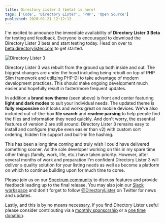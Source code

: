 ```yaml
---
title: Directory Lister 3 (beta) is here!
tags: ['Code', 'Directory Lister', 'PHP', 'Open Source']
published: 2020-01-21 12:12:12
---
```


<!-- excerpt -->
I'm excited to announce the immediate availability of **Directory Lister 3 Beta**
for testing and feedback. Everyone is encouraged to download the Directory
Lister 3 beta and start testing today. Head on over to
[beta.directorylister.com](https://beta.directorylister.com) to get started.

![Directory Lister 3](/images/blog/directory-lister.png)
<!-- endexcerpt -->

Directory Lister 3 was rebuilt from the ground up both inside and out. The
biggest changes are under the hood including being rebuilt on top of PHP Slim
framework and utilizing PHP-DI to take advantage of modern development
practices. This should make ongoing development much easier and hopefully result
in faster/more frequent updates.

In addition a **brand new theme** (seen above) is front and center featuring
**light and dark modes** to suit your individual needs. The updated theme is
**fully responsive** so it looks and works great on mobile devices. We've also
included out-of-the-box **file search** and **readme parsing** to help people
find the files and information they need quickly. And don't worry, the essential
features of version 2 are still around. Directory Lister 3 remains easy to
install and configure (maybe even easier than v2) with custom sort ordering,
hidden file support and built-in file hashing.

This has been a long time coming and truly wish I could have delivered something
sooner. As the sole developer working on this in my spare time other things
(family, work, life, etc.) have taken priority. However, after several months of
work and preparation I'm confident Directory Lister 3 will deliver a quality
solution for your listing needs as well as become a platform on which to
continue building upon for much time to come.

Please join us on our [Spectrum community](https://spectrum.chat/directory-lister)
to discuss features and provide feedback leading up to the final release. You
may also join our [Slack workspace](https://ln.phlak.net/join-slack) and don't
forget to follow [@DirectoryLister](https://twitter.com/DirectoryLister) on
Twitter for news and updates.

Lastly, and this is by no means necessary, if you find Directory Lister useful
please consider contributing via a [monthly sponsorship](https://github.com/sponsors/PHLAK)
or a [one time donation](https://www.paypal.me/ChrisKankiewicz).
